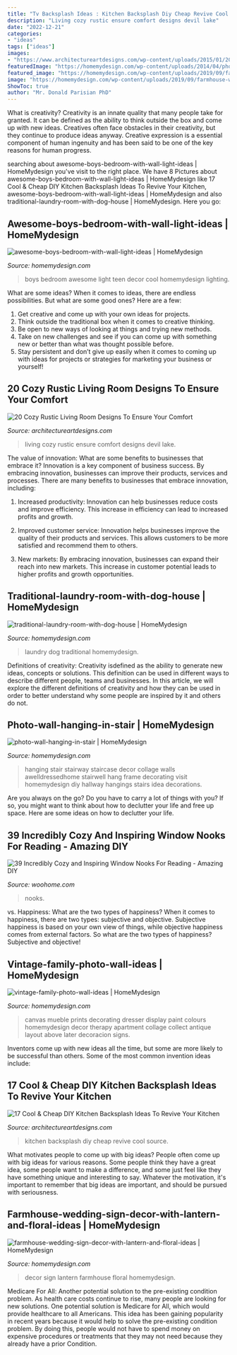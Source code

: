 ```yaml
---
title: "Tv Backsplash Ideas : Kitchen Backsplash Diy Cheap Revive Cool Source"
description: "Living cozy rustic ensure comfort designs devil lake"
date: "2022-12-21"
categories:
- "ideas"
tags: ["ideas"]
images:
- "https://www.architectureartdesigns.com/wp-content/uploads/2015/01/20-Cozy-Rustic-Living-Room-Designs-To-Ensure-Your-Comfort-6-630x945.jpg"
featuredImage: "https://homemydesign.com/wp-content/uploads/2014/04/photo-wall-hanging-in-stair.jpg"
featured_image: "https://homemydesign.com/wp-content/uploads/2019/09/farmhouse-wedding-sign-decor-with-lantern-and-floral-ideas.jpg"
image: "https://homemydesign.com/wp-content/uploads/2019/09/farmhouse-wedding-sign-decor-with-lantern-and-floral-ideas.jpg"
ShowToc: true
author: "Mr. Donald Parisian PhD"
---
```



What is creativity?
Creativity is an innate quality that many people take for granted. It can be defined as the ability to think outside the box and come up with new ideas. Creatives often face obstacles in their creativity, but they continue to produce ideas anyway. Creative expression is a essential component of human ingenuity and has been said to be one of the key reasons for human progress.

	

		
searching about awesome-boys-bedroom-with-wall-light-ideas | HomeMydesign you've visit to the right place. We have 8 Pictures about awesome-boys-bedroom-with-wall-light-ideas | HomeMydesign like 17 Cool &amp; Cheap DIY Kitchen Backsplash Ideas To Revive Your Kitchen, awesome-boys-bedroom-with-wall-light-ideas | HomeMydesign and also traditional-laundry-room-with-dog-house | HomeMydesign. Here you go:
		
    
## Awesome-boys-bedroom-with-wall-light-ideas | HomeMydesign

<img loading=lazy src="https://homemydesign.com/wp-content/uploads/2020/01/awesome-boys-bedroom-with-wall-light-ideas.jpg" onerror="this.onerror=null;this.src='https://tse2.mm.bing.net/th?id=OIP.RMffWo3igqsgwZ_EKwy7aAHaJ4&amp;pid=15.1';" alt="awesome-boys-bedroom-with-wall-light-ideas | HomeMydesign">

_Source: homemydesign.com_

>boys bedroom awesome light teen decor cool homemydesign lighting. 

	

What are some ideas?
When it comes to ideas, there are endless possibilities. But what are some good ones? Here are a few: 
1. Get creative and come up with your own ideas for projects.
2. Think outside the traditional box when it comes to creative thinking.
3. Be open to new ways of looking at things and trying new methods.
4. Take on new challenges and see if you can come up with something new or better than what was thought possible before. 
5. Stay persistent and don’t give up easily when it comes to coming up with ideas for projects or strategies for marketing your business or yourself!

    
## 20 Cozy Rustic Living Room Designs To Ensure Your Comfort

<img loading=lazy src="https://www.architectureartdesigns.com/wp-content/uploads/2015/01/20-Cozy-Rustic-Living-Room-Designs-To-Ensure-Your-Comfort-6-630x945.jpg" onerror="this.onerror=null;this.src='https://tse2.mm.bing.net/th?id=OIP.yelBldwJ2WbNgw67TlhwdwHaLH&amp;pid=15.1';" alt="20 Cozy Rustic Living Room Designs To Ensure Your Comfort">

_Source: architectureartdesigns.com_

>living cozy rustic ensure comfort designs devil lake. 

	

The value of innovation: What are some benefits to businesses that embrace it?
Innovation is a key component of business success. By embracing innovation, businesses can improve their products, services and processes. There are many benefits to businesses that embrace innovation, including: 
1. Increased productivity: Innovation can help businesses reduce costs and improve efficiency. This increase in efficiency can lead to increased profits and growth.

2. Improved customer service: Innovation helps businesses improve the quality of their products and services. This allows customers to be more satisfied and recommend them to others.

3. New markets: By embracing innovation, businesses can expand their reach into new markets. This increase in customer potential leads to higher profits and growth opportunities.

    
## Traditional-laundry-room-with-dog-house | HomeMydesign

<img loading=lazy src="https://homemydesign.com/wp-content/uploads/2016/03/traditional-laundry-room-with-dog-house.jpg" onerror="this.onerror=null;this.src='https://tse1.mm.bing.net/th?id=OIP.PbxowmtQQSD_ljfFcvXGLAHaKS&amp;pid=15.1';" alt="traditional-laundry-room-with-dog-house | HomeMydesign">

_Source: homemydesign.com_

>laundry dog traditional homemydesign. 

	

Definitions of creativity:
Creativity isdefined as the ability to generate new ideas, concepts or solutions. This definition can be used in different ways to describe different people, teams and businesses. In this article, we will explore the different definitions of creativity and how they can be used in order to better understand why some people are inspired by it and others do not.

    
## Photo-wall-hanging-in-stair | HomeMydesign

<img loading=lazy src="https://homemydesign.com/wp-content/uploads/2014/04/photo-wall-hanging-in-stair.jpg" onerror="this.onerror=null;this.src='https://tse1.mm.bing.net/th?id=OIP.CtpVlHawtyy8em6rEBGwRgHaJ4&amp;pid=15.1';" alt="photo-wall-hanging-in-stair | HomeMydesign">

_Source: homemydesign.com_

>hanging stair stairway staircase decor collage walls awelldressedhome stairwell hang frame decorating visit homemydesign diy hallway hangings stairs idea decorations. 

	

Are you always on the go? Do you have to carry a lot of things with you? If so, you might want to think about how to declutter your life and free up space. Here are some ideas on how to declutter your life.

    
## 39 Incredibly Cozy And Inspiring Window Nooks For Reading - Amazing DIY

<img loading=lazy src="https://www.woohome.com/wp-content/uploads/2013/10/Inspiring-Window-Reading-Nook-17.jpg" onerror="this.onerror=null;this.src='https://tse3.mm.bing.net/th?id=OIP.rC1YXZad2Y4mqAVXE5ultgHaJ4&amp;pid=15.1';" alt="39 Incredibly Cozy and Inspiring Window Nooks For Reading - Amazing DIY">

_Source: woohome.com_

>nooks. 

	

vs. Happiness: What are the two types of happiness?
When it comes to happiness, there are two types: subjective and objective. Subjective happiness is based on your own view of things, while objective happiness comes from external factors. So what are the two types of happiness? Subjective and objective!

    
## Vintage-family-photo-wall-ideas | HomeMydesign

<img loading=lazy src="https://homemydesign.com/wp-content/uploads/2014/09/vintage-family-photo-wall-ideas.jpg" onerror="this.onerror=null;this.src='https://tse4.mm.bing.net/th?id=OIP.nKxM_zZkYeDTL3TlyhCWhgHaJ6&amp;pid=15.1';" alt="vintage-family-photo-wall-ideas | HomeMydesign">

_Source: homemydesign.com_

>canvas mueble prints decorating dresser display paint colours homemydesign decor therapy apartment collage collect antique layout above later decoracion signs. 

	

Inventors come up with new ideas all the time, but some are more likely to be successful than others. Some of the most common invention ideas include:

    
## 17 Cool &amp; Cheap DIY Kitchen Backsplash Ideas To Revive Your Kitchen

<img loading=lazy src="https://www.architectureartdesigns.com/wp-content/uploads/2015/02/279.jpg" onerror="this.onerror=null;this.src='https://tse2.mm.bing.net/th?id=OIP.0_jA-XJIz_qnRaZckO1OWQHaFj&amp;pid=15.1';" alt="17 Cool &amp; Cheap DIY Kitchen Backsplash Ideas To Revive Your Kitchen">

_Source: architectureartdesigns.com_

>kitchen backsplash diy cheap revive cool source. 

	

What motivates people to come up with big ideas?
People often come up with big ideas for various reasons. Some people think they have a great idea, some people want to make a difference, and some just feel like they have something unique and interesting to say. Whatever the motivation, it's important to remember that big ideas are important, and should be pursued with seriousness.

    
## Farmhouse-wedding-sign-decor-with-lantern-and-floral-ideas | HomeMydesign

<img loading=lazy src="https://homemydesign.com/wp-content/uploads/2019/09/farmhouse-wedding-sign-decor-with-lantern-and-floral-ideas.jpg" onerror="this.onerror=null;this.src='https://tse1.mm.bing.net/th?id=OIP.-xNwTdmHKG2jUzbTD3JjRwHaK1&amp;pid=15.1';" alt="farmhouse-wedding-sign-decor-with-lantern-and-floral-ideas | HomeMydesign">

_Source: homemydesign.com_

>decor sign lantern farmhouse floral homemydesign. 

	

Medicare For All: Another potential solution to the pre-existing condition problem.
As health care costs continue to rise, many people are looking for new solutions. One potential solution is Medicare for All, which would provide healthcare to all Americans. This idea has been gaining popularity in recent years because it would help to solve the pre-existing condition problem. By doing this, people would not have to spend money on expensive procedures or treatments that they may not need because they already have a prior Condition.

